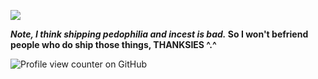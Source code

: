 ![](https://file.garden/ZzJjw_qAQWlqvRp7/qscdkj.jpg)<b>

*Note, I think shipping pedophilia and incest is bad.* So I won't befriend people 
who do ship those things, THANKSIES ^.^</b>

![Profile view counter on GitHub](https://komarev.com/ghpvc/?username=hamster48)
